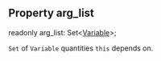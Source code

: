 ## Property arg_list

readonly arg_list: Set<[Variable](reference/v/0.2.1/core/definitions/Variable)>;

`Set` of `Variable` quantities `this` depends on.